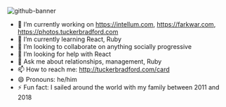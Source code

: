 ![github-banner](https://user-images.githubusercontent.com/63799/117485055-eed50f00-af35-11eb-9a2a-436789bb3a99.png)


- 🔭 I’m currently working on https://intellum.com, https://farkwar.com, https://photos.tuckerbradford.com
- 🌱 I’m currently learning React, Ruby
- 👯 I’m looking to collaborate on anything socially progressive
- 🤔 I’m looking for help with React
- 💬 Ask me about relationships, management, Ruby
- 📫 How to reach me: http://tuckerbradford.com/card
- 😄 Pronouns: he/him
- ⚡ Fun fact: I sailed around the world with my family between 2011 and 2018
